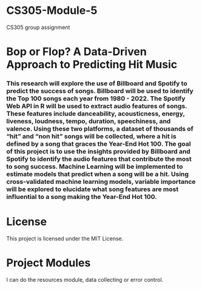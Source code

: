# CS305-Module-5

CS305 group assignment

# Bop or Flop? A Data-Driven Approach to Predicting Hit Music

### This research will explore the use of Billboard and Spotify to predict the success of songs. Billboard will be used to identify the Top 100 songs each year from 1980 - 2022. The Spotify Web API in R will be used to extract audio features of songs. These features include danceability, acousticness, energy, liveness, loudness, tempo, duration, speechiness, and valence. Using these two platforms, a dataset of thousands of “hit” and “non hit” songs will be collected, where a hit is defined by a song that graces the Year-End Hot 100. The goal of this project is to use the insights provided by Billboard and Spotify to identify the audio features that contribute the most to song success. Machine Learning will be implemented to estimate models that predict when a song will be a hit. Using cross-validated machine learning models, variable importance will be explored to elucidate what song features are most influential to a song making the Year-End Hot 100.

# License
This project is licensed under the MIT License. 


# Project Modules
I can do the resources module, data collecting or error control. 
